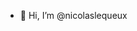 - 👋 Hi, I’m @nicolaslequeux

<!---
nicolaslequeux/nicolaslequeux is a ✨ special ✨ repository because its `README.md` (this file) appears on your GitHub profile.
You can click the Preview link to take a look at your changes.
--->
